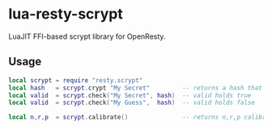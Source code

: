 lua-resty-scrypt
================

LuaJIT FFI-based scrypt library for OpenResty.

Usage
-----

```lua
local scrypt = require "resty.scrypt"
local hash   = scrypt.crypt "My Secret"         -- returns a hash that can be stored in db
local valid  = scrypt.check("My Secret", hash)  -- valid holds true
local valid  = scrypt.check("My Guess",  hash)  -- valid holds false

local n,r,p  = scrypt.calibrate()               -- returns n,r,p calibration values
```
